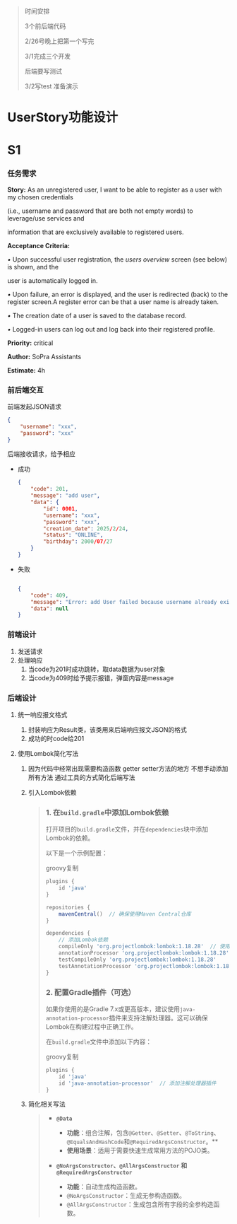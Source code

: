 > 时间安排
>
> 3个前后端代码
>
> 2/26号晚上把第一个写完
>
> 3/1完成三个开发
>
> 后端要写测试
>
> 3/2写test 准备演示

# UserStory功能设计

# S1

### 任务需求

**Story:** As an unregistered user, I want to be able to register as a user with my chosen credentials

(i.e., username and password that are both not empty words) to leverage/use services and

information that are exclusively available to registered users.

**Acceptance Criteria:**

*•* Upon successful user registration, the *users overview* screen (see below) is shown, and the

user is automatically logged in.

*•* Upon failure, an error is displayed, and the user is redirected (back) to the register screen.A register error can be that a user name is already taken.

*•* The creation date of a user is saved to the database record.

*•* Logged-in users can log out and log back into their registered profile.

**Priority:** critical

**Author:** SoPra Assistants

**Estimate:** 4h

### 前后端交互

前端发起JSON请求

```json
{
    "username": "xxx",
    "password": "xxx"
}
```

后端接收请求，给予相应

- 成功

  ```json
  {
      "code": 201,
      "message": "add user",
      "data": {
          "id": 0001,
          "username": "xxx",
          "password": "xxx",
          "creation_date": 2025/2/24,
          "status": "ONLINE",
          "birthday": 2000/07/27
      }
  }
  ```

- 失败

  ```json
  
  {
      "code": 409,
      "message": "Error: add User failed because username already exists",
      "data": null
  }
  ```
  
  

### 前端设计

1. 发送请求
2. 处理响应
   1. 当code为201时成功跳转，取data数据为user对象
   2. 当code为409时给予提示报错，弹窗内容是message

### 后端设计

1. 统一响应报文格式

   1. 封装响应为Result类，该类用来后端响应报文JSON的格式
   2. 成功的时code给201

2. 使用Lombok简化写法

   1. 因为代码中经常出现需要构造函数 getter setter方法的地方 不想手动添加所有方法 通过工具的方式简化后端写法

   2. 引入Lombok依赖

      > ### **1. 在`build.gradle`中添加Lombok依赖**
      >
      > 打开项目的`build.gradle`文件，并在`dependencies`块中添加Lombok的依赖。
      >
      > 以下是一个示例配置：
      >
      > groovy复制
      >
      > ```groovy
      > plugins {
      >     id 'java'
      > }
      > 
      > repositories {
      >     mavenCentral()  // 确保使用Maven Central仓库
      > }
      > 
      > dependencies {
      >     // 添加Lombok依赖
      >     compileOnly 'org.projectlombok:lombok:1.18.28'  // 使用最新版本
      >     annotationProcessor 'org.projectlombok:lombok:1.18.28'
      >     testCompileOnly 'org.projectlombok:lombok:1.18.28'
      >     testAnnotationProcessor 'org.projectlombok:lombok:1.18.28'
      > }
      > ```
      >
      > ### **2. 配置Gradle插件（可选）**
      >
      > 如果你使用的是Gradle 7.x或更高版本，建议使用`java-annotation-processor`插件来支持注解处理器。这可以确保Lombok在构建过程中正确工作。
      >
      > 在`build.gradle`文件中添加以下内容：
      >
      > groovy复制
      >
      > ```groovy
      > plugins {
      >     id 'java'
      >     id 'java-annotation-processor'  // 添加注解处理器插件
      > }
      > ```
      >

   3. 简化相关写法

      > - **`@Data`**
      >   - **功能**：组合注解，包含`@Getter`、`@Setter`、`@ToString`、`@EqualsAndHashCode`和`@RequiredArgsConstructor`。**
      >   - **使用场景**：适用于需要快速生成常用方法的POJO类。
      >
      > - **`@NoArgsConstructor`、`@AllArgsConstructor` 和 `@RequiredArgsConstructor`**
      >   - **功能**：自动生成构造函数。
      >   - `@NoArgsConstructor`：生成无参构造函数。
      >   - `@AllArgsConstructor`：生成包含所有字段的全参构造函数。

​		
